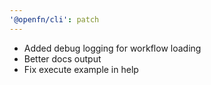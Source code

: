 ```yaml
---
'@openfn/cli': patch
---
```


- Added debug logging for workflow loading
- Better docs output
- Fix execute example in help
